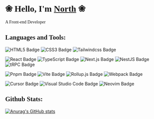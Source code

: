 # &#10048; <span style="font-family:Trebuchet MS;">Hello, I'm [North][homepage-link]</span> &#10048;

<p style="font-family:Georgia;">A Front-end Developer</p>

## <span style="font-family:Trebuchet MS;">Languages and Tools:</span>

![HTML5 Badge][html5-badge]
![CSS3 Badge][css3-badge]
![Tailwindcss Badge][tailwindcss-badge]

![React Badge][react-badge]
![TypeScript Badge][typescript-badge]
![Next.js Badge][next.js-badge]
![NestJS Badge][NestJS-badge]
![tRPC Badge][tRPC-badge]

![Pnpm Badge][pnpm-badge]
![Vite Badge][vite-badge]
![Rollup.js Badge][rollup.js-badge]
![Webpack Badge][webpack-badge]


![Cursor Badge][cursor-badge]
![Visual Studio Code Badge][visualstudio-badge]
![Neovim Badge][neovim-badge]
<!-- ![InVision Badge][InVision-Badge] -->


<!-- #region Links -->

[github-link]: https://github.com/Xiaobei-QuQ "GitHub Link"

<!-- #region Site Badges -->

[github-badge]: https://img.shields.io/badge/-@Xiaobei-QuQ-%23181717?style=flat-square&logo=github&logoColor=white "GitHub Badge"
[homepage-link]: https://north-blog.vercel.app/ "Homepage Link"
[npm-badge]: https://img.shields.io/badge/-@Garfield_Lee-%23CB3837?style=flat-square&logo=npm&logoColor=white "NPM Badge"

<!-- #endregion Site Badges -->

<!-- #region Tool Badges -->

[html5-badge]: https://img.shields.io/badge/-HTML5-%23E34F26?style=flat-square&logo=html5&logoColor=white "HTML5 Badge"
[css3-badge]: https://img.shields.io/badge/-CSS3-%231572B6?style=flat-square&logo=css3&logoColor=white "CSS3 Badge"
[javascript-badge]: https://img.shields.io/badge/-JavaScript-%23F7DF1E?style=flat-square&logo=javascript&logoColor=white "JavaScript Badge"
[typescript-badge]: https://img.shields.io/badge/-TypeScript-%23007ACC?style=flat-square&logo=typescript&logoColor=white "TypeScript Badge" 
[git-badge]: https://img.shields.io/badge/-Git-%23F05032?style=flat-square&logo=git&logoColor=white "Git Badge"
[tailwindcss-badge]: https://img.shields.io/badge/-Tailwindcss-%2337bdf8?style=flat-square&logo=Tailwindcss&logoColor=white "Tailwindcss Badge"
[sass-badge]: https://img.shields.io/badge/-Sass-%23CC6699?style=flat-square&logo=sass&logoColor=white "Sass Badge"
[less-badge]: https://img.shields.io/badge/-Less-%2320416c?style=flat-square&logo=less&logoColor=white "Less Badge"
[jest-badge]: https://img.shields.io/badge/-Jest-%23C21325?style=flat-square&logo=jest&logoColor=white "Jest Badge"
[yarn-badge]: https://img.shields.io/badge/-Yarn-%232C8EBB?style=flat-square&logo=yarn&logoColor=white "Yarn Badge"
[pnpm-badge]: https://img.shields.io/badge/-Pnpm-%23fbae00?style=flat-square&logo=pnpm&logoColor=white "Pnpm Badge"
[babel-badge]: https://img.shields.io/badge/-Babel-%23F9DC3E?style=flat-square&logo=babel&logoColor=white "Babel Badge"
[react-badge]: https://img.shields.io/badge/-React-%2361DAFB?style=flat-square&logo=react&logoColor=white "React Badge"
[gatsby-badge]: https://img.shields.io/badge/-Gatsby-%23663399?style=flat-square&logo=gatsby&logoColor=white "Gatsby Badge"
[eslint-badge]: https://img.shields.io/badge/-ESLint-%234B32C3?style=flat-square&logo=eslint&logoColor=white "ESLint Badge"
[postcss-badge]: https://img.shields.io/badge/-PostCSS-%23DD3A0A?style=flat-square&logo=postcss&logoColor=white "PostCSS Badge"
[node.js-badge]: https://img.shields.io/badge/-Node.js-%23339933?style=flat-square&logo=node.js&logoColor=white "Node.js Badge"
[next.js-badge]: https://img.shields.io/badge/-Next.js-%23000000?style=flat-square&logo=next.js&logoColor=white "Next.js Badge"
[NestJS-badge]: https://img.shields.io/badge/-NestJS-%23e0244d?style=flat-square&logo=NestJS&logoColor=white "NestJS Badge"
[tRPC-badge]: https://img.shields.io/badge/-tRPC-%23388ccb?style=flat-square&logo=tRPC&logoColor=white "tRPC Badge"
[webpack-badge]: https://img.shields.io/badge/-Webpack-%238DD6F9?style=flat-square&logo=webpack&logoColor=white "Webpack Badge"
[dotnet-badge]: https://img.shields.io/badge/-.Net-%235C2D91?style=flat-square&logo=.net&logoColor=white ".Net Badge"
[prettier-badge]: https://img.shields.io/badge/-Prettier-%23F7B93E?style=flat-square&logo=prettier&logoColor=white "Prettier Badge"
[storybook-badge]: https://img.shields.io/badge/-Storybook-%23FF4785?style=flat-square&logo=storybook&logoColor=white "Storybook Badge"
[rollup.js-badge]: https://img.shields.io/badge/-Rollup.js-%23EC4A3F?style=flat-square&logo=rollup.js&logoColor=white "Rollup.js Badge"
[vite-badge]: https://img.shields.io/badge/-Vite-%23a760fe?style=flat-square&logo=Vite&logoColor=white "Vite Badge"
[bootstrap-badge]: https://img.shields.io/badge/-Bootstrap-%23563D7C?style=flat-square&logo=bootstrap&logoColor=white "Bootstrap Badge"
[powershell-badge]: https://img.shields.io/badge/-PowerShell-%235391FE?style=flat-square&logo=powershell&logoColor=white "PowerShell Badge"
[visualstudio-badge]: https://img.shields.io/badge/-Visual_Studio-%235C2D91?style=flat-square&logo=visual-studio&logoColor=white "Visual Studio Badge"
[githubactions-badge]: https://img.shields.io/badge/-GitHub_Actions-%232088FF?style=flat-square&logo=github-actions&logoColor=white "GitHub Actions Badge"
[cursor-badge]: https://img.shields.io/badge/-Cursor-%23007ACC?style=flat-square&logo=cursor&logoColor=white "Cursor Badge"
[macos-badge]: https://img.shields.io/badge/-macOS-%23999999?style=flat-square&logo=apple&logoColor=white "macOS Badge"
[neovim-badge]: https://img.shields.io/badge/-Neovim-%235700ff?style=flat-square&logo=neovim&logoColor=white "Neovim Badge"

<!-- #endregion Tool Badges -->

## <span style="font-family:Trebuchet MS;">Github Stats:</span>
[![Anurag's GitHub stats](https://github-readme-stats.vercel.app/api?username=Xiaobei-QuQ&theme=black-ice&hide_border=true&stroke=0000&background=0D1117&ring=e05397&fire=e05397&currStreakLabel=e05397&bg_color=30,e96443,904e95&title_color=fff&text_color=fff)](https://github.com/anuraghazra/github-readme-stats)

